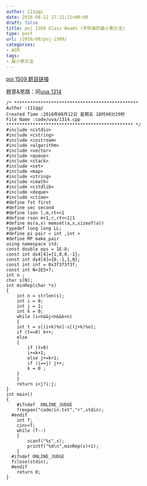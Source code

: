 ```yaml
---
author: 111qqz
date: 2016-08-12 17:21:21+00:00
draft: false
title: poj 1509 Glass Beads (字符串的最小表示法)
type: post
url: /2016/08/poj-1509/
categories:
- ACM
tags:
- 最小表示法
---
```


[poj 1509 题目链接](http://poj.org/problem?id=1509)

题意&思路：同[uva 1314](https://111qqz.com/wordpress/2016/08/ural-1314-hidden-password-/)

 

    
    /* ***********************************************
    Author :111qqz
    Created Time :2016年08月12日 星期五 18时48分29秒
    File Name :code/uva/1314.cpp
    ************************************************ */
    #include <cstdio>
    #include <cstring>
    #include <iostream>
    #include <algorithm>
    #include <vector>
    #include <queue>
    #include <stack>
    #include <set>
    #include <map>
    #include <string>
    #include <cmath>
    #include <cstdlib>
    #include <deque>
    #include <ctime>
    #define fst first
    #define sec second
    #define lson l,m,rt<<1
    #define rson m+1,r,rt<<1|1
    #define ms(a,x) memset(a,x,sizeof(a))
    typedef long long LL;
    #define pi pair < int ,int >
    #define MP make_pair
    using namespace std;
    const double eps = 1E-8;
    const int dx4[4]={1,0,0,-1};
    const int dy4[4]={0,-1,1,0};
    const int inf = 0x3f3f3f3f;
    const int N=1E5+7;
    int n ;
    char s[N];
    int minRep(char *s)
    {
        int n = strlen(s);
        int i = 0;
        int j = 1;
        int k = 0;
        while (i<n&&j<n&&k<n)
        {
    	int t = s[(i+k)%n]-s[(j+k)%n];
    	if (t==0) k++;
    	else 
    	{
    	    if (t>0)
    		i+=k+1;
    	    else j+=k+1;
    	    if (i==j) j++;
    	    k = 0 ;
    	}
        }
        return i<j?i:j;
    }
    int main()
    {
    	#ifndef  ONLINE_JUDGE 
    	freopen("code/in.txt","r",stdin);
      #endif
    	int T;
    	cin>>T;
    	while (T--)
    	{
    	    scanf("%s",s);
    	    printf("%d\n",minRep(s)+1);
    	}
      #ifndef ONLINE_JUDGE  
      fclose(stdin);
      #endif
        return 0;
    }
    



